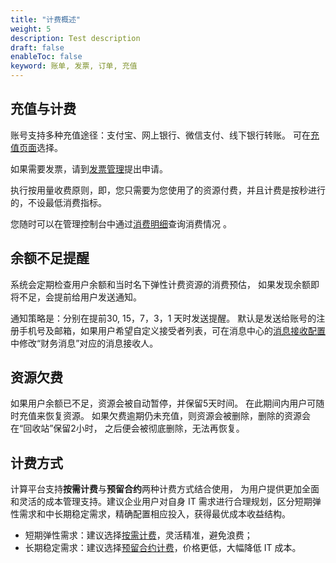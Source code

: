 ```yaml
---
title: "计费概述"
weight: 5
description: Test description
draft: false
enableToc: false
keyword: 账单, 发票, 订单, 充值
---
```


## 充值与计费

账号支持多种充值途径：支付宝、网上银行、微信支付、线下银行转账。 可在[充值页面](http://console.yiqiyun.net.cn/finance/wallet/)选择。

如果需要发票，请到[发票管理](http://console.yiqiyun.net.cn/finance/invoices/)提出申请。

执行按用量收费原则，即，您只需要为您使用了的资源付费，并且计费是按秒进行的，不设最低消费指标。

您随时可以在管理控制台中通过[消费明细](http://console.yiqiyun.net.cn/finance/statistic/)查询消费情况 。

## 余额不足提醒

系统会定期检查用户余额和当时名下弹性计费资源的消费预估， 如果发现余额即将不足，会提前给用户发送通知。

通知策略是：分别在提前30, 15，7，3，1 天时发送提醒。 默认是发送给账号的注册手机号及邮箱，如果用户希望自定义接受者列表，可在消息中心的[消息接收配置](http://console.yiqiyun.net.cn/account/profile/notify_map/)中修改“财务消息”对应的消息接收人。

##  资源欠费

如果用户余额已不足，资源会被自动暂停，并保留5天时间。 在此期间内用户可随时充值来恢复资源。 如果欠费逾期仍未充值，则资源会被删除，删除的资源会在“回收站”保留2小时， 之后便会被彻底删除，无法再恢复。

##  计费方式

计算平台支持**按需计费**与**预留合约**两种计费方式结合使用， 为用户提供更加全面和灵活的成本管理支持。建议企业用户对自身 IT 需求进行合理规划，区分短期弹性需求和中长期稳定需求，精确配置相应投入，获得最优成本收益结构。

- 短期弹性需求：建议选择[按需计费](../according_need)，灵活精准，避免浪费；
- 长期稳定需求：建议选择[预留合约计费](../reserved)，价格更低，大幅降低 IT 成本。

